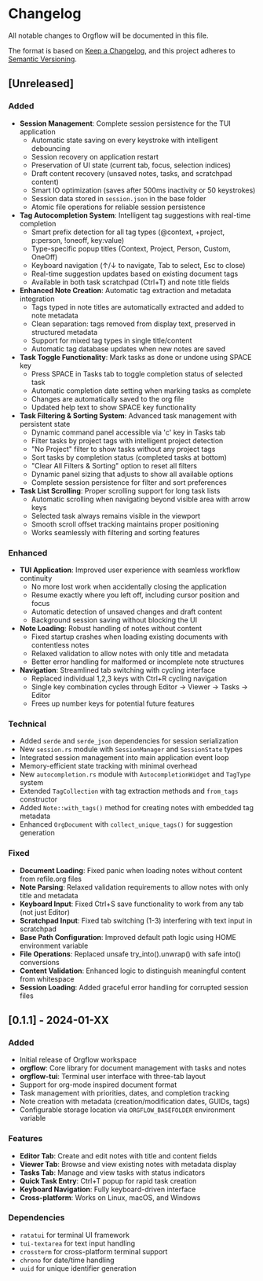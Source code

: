 # Changelog

All notable changes to Orgflow will be documented in this file.

The format is based on [Keep a Changelog](https://keepachangelog.com/en/1.0.0/),
and this project adheres to [Semantic Versioning](https://semver.org/spec/v2.0.0.html).

## [Unreleased]

### Added
- **Session Management**: Complete session persistence for the TUI application
  - Automatic state saving on every keystroke with intelligent debouncing
  - Session recovery on application restart
  - Preservation of UI state (current tab, focus, selection indices)
  - Draft content recovery (unsaved notes, tasks, and scratchpad content)
  - Smart IO optimization (saves after 500ms inactivity or 50 keystrokes)
  - Session data stored in `session.json` in the base folder
  - Atomic file operations for reliable session persistence
- **Tag Autocompletion System**: Intelligent tag suggestions with real-time completion
  - Smart prefix detection for all tag types (@context, +project, p:person, !oneoff, key:value)
  - Type-specific popup titles (Context, Project, Person, Custom, OneOff)
  - Keyboard navigation (↑/↓ to navigate, Tab to select, Esc to close)
  - Real-time suggestion updates based on existing document tags
  - Available in both task scratchpad (Ctrl+T) and note title fields
- **Enhanced Note Creation**: Automatic tag extraction and metadata integration
  - Tags typed in note titles are automatically extracted and added to note metadata
  - Clean separation: tags removed from display text, preserved in structured metadata
  - Support for mixed tag types in single title/content
  - Automatic tag database updates when new notes are saved
- **Task Toggle Functionality**: Mark tasks as done or undone using SPACE key
  - Press SPACE in Tasks tab to toggle completion status of selected task
  - Automatic completion date setting when marking tasks as complete
  - Changes are automatically saved to the org file
  - Updated help text to show SPACE key functionality
- **Task Filtering & Sorting System**: Advanced task management with persistent state
  - Dynamic command panel accessible via 'c' key in Tasks tab
  - Filter tasks by project tags with intelligent project detection
  - "No Project" filter to show tasks without any project tags
  - Sort tasks by completion status (completed tasks at bottom)
  - "Clear All Filters & Sorting" option to reset all filters
  - Dynamic panel sizing that adjusts to show all available options
  - Complete session persistence for filter and sort preferences
- **Task List Scrolling**: Proper scrolling support for long task lists
  - Automatic scrolling when navigating beyond visible area with arrow keys
  - Selected task always remains visible in the viewport
  - Smooth scroll offset tracking maintains proper positioning
  - Works seamlessly with filtering and sorting features

### Enhanced
- **TUI Application**: Improved user experience with seamless workflow continuity
  - No more lost work when accidentally closing the application
  - Resume exactly where you left off, including cursor position and focus
  - Automatic detection of unsaved changes and draft content
  - Background session saving without blocking the UI
- **Note Loading**: Robust handling of notes without content
  - Fixed startup crashes when loading existing documents with contentless notes
  - Relaxed validation to allow notes with only title and metadata
  - Better error handling for malformed or incomplete note structures
- **Navigation**: Streamlined tab switching with cycling interface
  - Replaced individual 1,2,3 keys with Ctrl+R cycling navigation
  - Single key combination cycles through Editor → Viewer → Tasks → Editor
  - Frees up number keys for potential future features

### Technical
- Added `serde` and `serde_json` dependencies for session serialization
- New `session.rs` module with `SessionManager` and `SessionState` types
- Integrated session management into main application event loop
- Memory-efficient state tracking with minimal overhead
- New `autocompletion.rs` module with `AutocompletionWidget` and `TagType` system
- Extended `TagCollection` with tag extraction methods and `from_tags` constructor
- Added `Note::with_tags()` method for creating notes with embedded tag metadata
- Enhanced `OrgDocument` with `collect_unique_tags()` for suggestion generation

### Fixed
- **Document Loading**: Fixed panic when loading notes without content from refile.org files
- **Note Parsing**: Relaxed validation requirements to allow notes with only title and metadata
- **Keyboard Input**: Fixed Ctrl+S save functionality to work from any tab (not just Editor)
- **Scratchpad Input**: Fixed tab switching (1-3) interfering with text input in scratchpad
- **Base Path Configuration**: Improved default path logic using HOME environment variable
- **File Operations**: Replaced unsafe try_into().unwrap() with safe into() conversions
- **Content Validation**: Enhanced logic to distinguish meaningful content from whitespace
- **Session Loading**: Added graceful error handling for corrupted session files

## [0.1.1] - 2024-01-XX

### Added
- Initial release of Orgflow workspace
- **orgflow**: Core library for document management with tasks and notes
- **orgflow-tui**: Terminal user interface with three-tab layout
- Support for org-mode inspired document format
- Task management with priorities, dates, and completion tracking
- Note creation with metadata (creation/modification dates, GUIDs, tags)
- Configurable storage location via `ORGFLOW_BASEFOLDER` environment variable

### Features
- **Editor Tab**: Create and edit notes with title and content fields
- **Viewer Tab**: Browse and view existing notes with metadata display
- **Tasks Tab**: Manage and view tasks with status indicators
- **Quick Task Entry**: Ctrl+T popup for rapid task creation
- **Keyboard Navigation**: Fully keyboard-driven interface
- **Cross-platform**: Works on Linux, macOS, and Windows

### Dependencies
- `ratatui` for terminal UI framework
- `tui-textarea` for text input handling
- `crossterm` for cross-platform terminal support
- `chrono` for date/time handling
- `uuid` for unique identifier generation